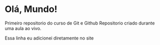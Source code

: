 # Olá, Mundo!
 Primeiro repositorio do curso de Git e Github
 Repositorio criado durante uma aula ao vivo.
 
Essa linha eu adicionei diretamente no site
